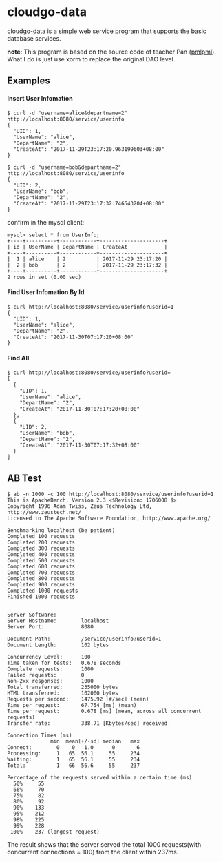 [Negroni]: https://github.com/urfave/negroni

[Mux]: http://www.gorillatoolkit.org/pkg/mux

[pmlpml]: https://github.com/pmlpml/golang-learning/tree/master/web/cloudgo-data

# cloudgo-data
cloudgo-data is a simple web service program that supports the basic database services.

**note**: This program is based on the source code of teacher Pan ([pmlpml][]). What I do is just use xorm to replace the original DAO level.

## Examples

#### Insert User Infomation
```
$ curl -d "username=alice&departname=2" http://localhost:8080/service/userinfo
{
  "UID": 1,
  "UserName": "alice",
  "DepartName": "2",
  "CreateAt": "2017-11-29T23:17:20.963199603+08:00"
}

$ curl -d "username=bob&departname=2" http://localhost:8080/service/userinfo
{
  "UID": 2,
  "UserName": "bob",
  "DepartName": "2",
  "CreateAt": "2017-11-29T23:17:32.746543204+08:00"
}
```

confirm in the mysql client:
```
mysql> select * from UserInfo;
+----+----------+------------+---------------------+
| id | UserName | DepartName | CreateAt            |
+----+----------+------------+---------------------+
|  1 | alice    | 2          | 2017-11-29 23:17:20 |
|  2 | bob      | 2          | 2017-11-29 23:17:32 |
+----+----------+------------+---------------------+
2 rows in set (0.00 sec)
```


#### Find User Infomation By Id

```
$ curl http://localhost:8080/service/userinfo?userid=1
{
  "UID": 1,
  "UserName": "alice",
  "DepartName": "2",
  "CreateAt": "2017-11-30T07:17:20+08:00"
}
```


#### Find All

```
$ curl http://localhost:8080/service/userinfo?userid=
[
  {
    "UID": 1,
    "UserName": "alice",
    "DepartName": "2",
    "CreateAt": "2017-11-30T07:17:20+08:00"
  },
  {
    "UID": 2,
    "UserName": "bob",
    "DepartName": "2",
    "CreateAt": "2017-11-30T07:17:32+08:00"
  }
]
```


## AB Test
```
$ ab -n 1000 -c 100 http://localhost:8080/service/userinfo?userid=1
This is ApacheBench, Version 2.3 <$Revision: 1706008 $>
Copyright 1996 Adam Twiss, Zeus Technology Ltd, http://www.zeustech.net/
Licensed to The Apache Software Foundation, http://www.apache.org/

Benchmarking localhost (be patient)
Completed 100 requests
Completed 200 requests
Completed 300 requests
Completed 400 requests
Completed 500 requests
Completed 600 requests
Completed 700 requests
Completed 800 requests
Completed 900 requests
Completed 1000 requests
Finished 1000 requests


Server Software:
Server Hostname:        localhost
Server Port:            8080

Document Path:          /service/userinfo?userid=1
Document Length:        102 bytes

Concurrency Level:      100
Time taken for tests:   0.678 seconds
Complete requests:      1000
Failed requests:        0
Non-2xx responses:      1000
Total transferred:      235000 bytes
HTML transferred:       102000 bytes
Requests per second:    1475.92 [#/sec] (mean)
Time per request:       67.754 [ms] (mean)
Time per request:       0.678 [ms] (mean, across all concurrent requests)
Transfer rate:          338.71 [Kbytes/sec] received

Connection Times (ms)
              min  mean[+/-sd] median   max
Connect:        0    0   1.0      0       6
Processing:     1   65  56.1     55     234
Waiting:        1   65  56.1     55     234
Total:          1   66  56.6     55     237

Percentage of the requests served within a certain time (ms)
  50%     55
  66%     70
  75%     82
  80%     92
  90%    133
  95%    212
  98%    225
  99%    228
 100%    237 (longest request)
```

The result shows that the server served the total 1000 requests(with concurrent connections = 100) from the client within 237ms.
